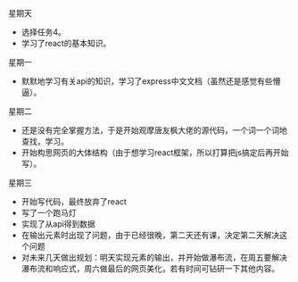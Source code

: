 星期天

+ 选择任务4。
+ 学习了react的基本知识。

星期一
+ 默默地学习有关api的知识，学习了express中文文档（虽然还是感觉有些懵逼）。

星期二
+ 还是没有完全掌握方法，于是开始观摩唐友枫大佬的源代码，一个词一个词地查找，学习。
+ 开始构思网页的大体结构（由于想学习react框架，所以打算把js搞定后再开始写）。

星期三
+ 开始写代码，最终放弃了react
+ 写了一个跑马灯
+ 实现了从api得到数据
+ 在输出元素时出现了问题，由于已经很晚，第二天还有课，决定第二天解决这个问题
+ 对未来几天做出规划：明天实现元素的输出，并开始做瀑布流，在周五要解决瀑布流和响应式，周六做最后的网页美化，若有时间可钻研一下其他内容。
